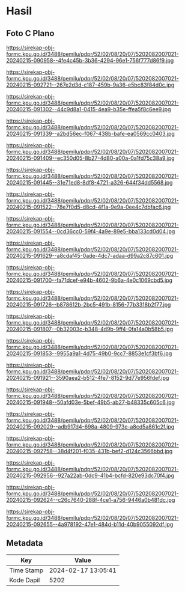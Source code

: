 # Hasil

## Foto C Plano

https://sirekap-obj-formc.kpu.go.id/3488/pemilu/pdpr/52/02/08/20/07/5202082007021-20240215-090958--4fe4c45b-3b36-4294-96e1-756f777d86f9.jpg

https://sirekap-obj-formc.kpu.go.id/3488/pemilu/pdpr/52/02/08/20/07/5202082007021-20240215-092721--267e2d3d-c187-459b-9a36-e5bc83f84d0c.jpg

https://sirekap-obj-formc.kpu.go.id/3488/pemilu/pdpr/52/02/08/20/07/5202082007021-20240215-091302--44c9d8a1-0415-4ea9-b35e-ffea5f8c6ee9.jpg

https://sirekap-obj-formc.kpu.go.id/3488/pemilu/pdpr/52/02/08/20/07/5202082007021-20240215-091339--a2bd56ec-f067-438b-bafe-ea0569cc0403.jpg

https://sirekap-obj-formc.kpu.go.id/3488/pemilu/pdpr/52/02/08/20/07/5202082007021-20240215-091409--ec350d05-8b27-4d80-a00a-0a1fd75c38a9.jpg

https://sirekap-obj-formc.kpu.go.id/3488/pemilu/pdpr/52/02/08/20/07/5202082007021-20240215-091445--31e71ed8-8df8-4721-a326-644f34dd5568.jpg

https://sirekap-obj-formc.kpu.go.id/3488/pemilu/pdpr/52/02/08/20/07/5202082007021-20240215-091522--78e7f0d5-d8cd-4f1a-9e9a-0ee4c7dbfac6.jpg

https://sirekap-obj-formc.kpu.go.id/3488/pemilu/pdpr/52/02/08/20/07/5202082007021-20240215-091554--0cd36cc0-59f4-4a9e-89e5-bba133cd0d04.jpg

https://sirekap-obj-formc.kpu.go.id/3488/pemilu/pdpr/52/02/08/20/07/5202082007021-20240215-091629--a8cdaf45-0ade-4dc7-adaa-d99a2c87c601.jpg

https://sirekap-obj-formc.kpu.go.id/3488/pemilu/pdpr/52/02/08/20/07/5202082007021-20240215-091700--fa71dcef-e94b-4602-9b6a-4e0c1069cbd5.jpg

https://sirekap-obj-formc.kpu.go.id/3488/pemilu/pdpr/52/02/08/20/07/5202082007021-20240215-091726--b878612b-2bc5-491b-8156-77b3318b2f77.jpg

https://sirekap-obj-formc.kpu.go.id/3488/pemilu/pdpr/52/02/08/20/07/5202082007021-20240215-091807--0b32003c-b348-4d9b-9ff4-0fa14a0b58b5.jpg

https://sirekap-obj-formc.kpu.go.id/3488/pemilu/pdpr/52/02/08/20/07/5202082007021-20240215-091853--9955a9a1-4d75-49b0-9cc7-8853e1cf3bf6.jpg

https://sirekap-obj-formc.kpu.go.id/3488/pemilu/pdpr/52/02/08/20/07/5202082007021-20240215-091921--3590aea2-b512-4fe7-8152-9d77e956fdef.jpg

https://sirekap-obj-formc.kpu.go.id/3488/pemilu/pdpr/52/02/08/20/07/5202082007021-20240215-091948--50afd03e-5bef-49b5-ab27-b48335c605c6.jpg

https://sirekap-obj-formc.kpu.go.id/3488/pemilu/pdpr/52/02/08/20/07/5202082007021-20240215-092029--adb917d4-698a-4809-973e-a8cd5a861c2f.jpg

https://sirekap-obj-formc.kpu.go.id/3488/pemilu/pdpr/52/02/08/20/07/5202082007021-20240215-092758--38d4f201-f035-431b-bef2-d124c3566bbd.jpg

https://sirekap-obj-formc.kpu.go.id/3488/pemilu/pdpr/52/02/08/20/07/5202082007021-20240215-092956--927a22ab-0dc9-41b4-bcfd-820e93dc70f4.jpg

https://sirekap-obj-formc.kpu.go.id/3488/pemilu/pdpr/52/02/08/20/07/5202082007021-20240215-092624--c26c7640-288f-4ce1-a756-9446a0b481dc.jpg

https://sirekap-obj-formc.kpu.go.id/3488/pemilu/pdpr/52/02/08/20/07/5202082007021-20240215-092655--4a978192-47e1-484d-b11d-40b9055092df.jpg


## Metadata

| Key        | Value               |
| ---------- | ------------------- |
| Time Stamp | 2024-02-17 13:05:41 |
| Kode Dapil | 5202                |



